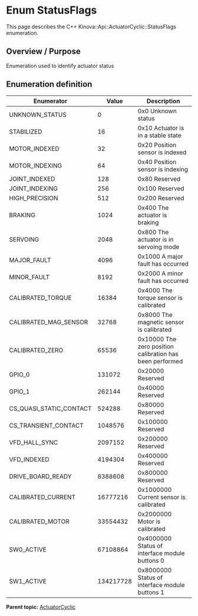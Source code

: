 # Enum StatusFlags

This page describes the C++ Kinova::Api::ActuatorCyclic::StatusFlags enumeration.

## Overview / Purpose

Enumeration used to identify actuator status

## Enumeration definition

|Enumerator|Value|Description|
|----------|-----|-----------|
|UNKNOWN\_STATUS|0|0x0 Unknown status|
|STABILIZED|16|0x10 Actuator is in a stable state|
|MOTOR\_INDEXED|32|0x20 Position sensor is indexed|
|MOTOR\_INDEXING|64|0x40 Position sensor is indexing|
|JOINT\_INDEXED|128|0x80 Reserved|
|JOINT\_INDEXING|256|0x100 Reserved|
|HIGH\_PRECISION|512|0x200 Reserved|
|BRAKING|1024|0x400 The actuator is braking|
|SERVOING|2048|0x800 The actuator is in servoing mode|
|MAJOR\_FAULT|4096|0x1000 A major fault has occurred|
|MINOR\_FAULT|8192|0x2000 A minor fault has occurred|
|CALIBRATED\_TORQUE|16384|0x4000 The torque sensor is calibrated|
|CALIBRATED\_MAG\_SENSOR|32768|0x8000 The magnetic sensor is calibrated|
|CALIBRATED\_ZERO|65536|0x10000 The zero position calibration has been performed|
|GPIO\_0|131072|0x20000 Reserved|
|GPIO\_1|262144|0x40000 Reserved|
|CS\_QUASI\_STATIC\_CONTACT|524288|0x80000 Reserved|
|CS\_TRANSIENT\_CONTACT|1048576|0x100000 Reserved|
|VFD\_HALL\_SYNC|2097152|0x200000 Reserved|
|VFD\_INDEXED|4194304|0x400000 Reserved|
|DRIVE\_BOARD\_READY|8388608|0x800000 Reserved|
|CALIBRATED\_CURRENT|16777216|0x1000000 Current sensor is calibrated|
|CALIBRATED\_MOTOR|33554432|0x2000000 Motor is calibrated|
|SW0\_ACTIVE|67108864|0x4000000 Status of interface module buttons 0|
|SW1\_ACTIVE|134217728|0x8000000 Status of interface module buttons 1|

**Parent topic:** [ActuatorCyclic](../references/summary_ActuatorCyclic.md)

